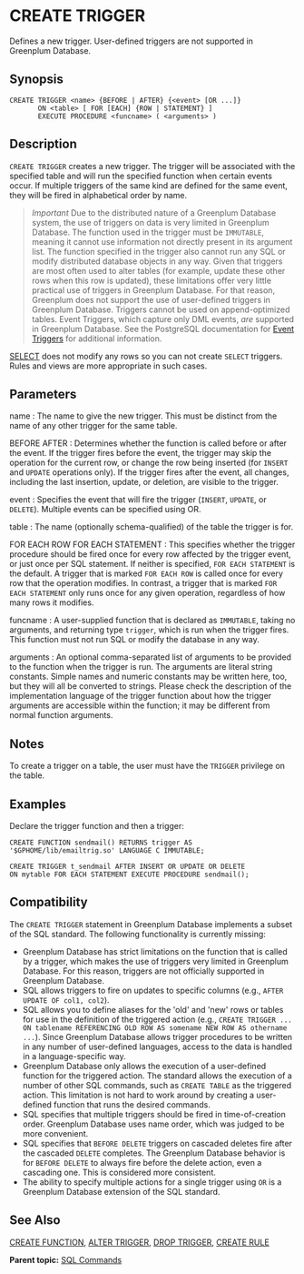 # CREATE TRIGGER 

Defines a new trigger. User-defined triggers are not supported in Greenplum Database.

## <a id="section2"></a>Synopsis 

``` {#sql_command_synopsis}
CREATE TRIGGER <name> {BEFORE | AFTER} {<event> [OR ...]}
       ON <table> [ FOR [EACH] {ROW | STATEMENT} ]
       EXECUTE PROCEDURE <funcname> ( <arguments> )
```

## <a id="section3"></a>Description 

`CREATE TRIGGER` creates a new trigger. The trigger will be associated with the specified table and will run the specified function when certain events occur. If multiple triggers of the same kind are defined for the same event, they will be fired in alphabetical order by name.

>*Important* Due to the distributed nature of a Greenplum Database system, the use of triggers on data is very limited in Greenplum Database. The function used in the trigger must be `IMMUTABLE`, meaning it cannot use information not directly present in its argument list. The function specified in the trigger also cannot run any SQL or modify distributed database objects in any way. Given that triggers are most often used to alter tables \(for example, update these other rows when this row is updated\), these limitations offer very little practical use of triggers in Greenplum Database. For that reason, Greenplum does not support the use of user-defined triggers in Greenplum Database. Triggers cannot be used on append-optimized tables.
> Event Triggers, which capture only DML events, _are_ supported in Greenplum Database. See the PostgreSQL documentation for [Event Triggers](https://www.postgresql.org/docs/9.4/event-triggers.html) for additional information.

[SELECT](SELECT.html) does not modify any rows so you can not create `SELECT` triggers. Rules and views are more appropriate in such cases.

## <a id="section4"></a>Parameters 

name
:   The name to give the new trigger. This must be distinct from the name of any other trigger for the same table.

BEFORE AFTER
:   Determines whether the function is called before or after the event. If the trigger fires before the event, the trigger may skip the operation for the current row, or change the row being inserted \(for `INSERT` and `UPDATE` operations only\). If the trigger fires after the event, all changes, including the last insertion, update, or deletion, are visible to the trigger.

event
:   Specifies the event that will fire the trigger \(`INSERT`, `UPDATE`, or `DELETE`\). Multiple events can be specified using OR.

table
:   The name \(optionally schema-qualified\) of the table the trigger is for.

FOR EACH ROW
FOR EACH STATEMENT
:   This specifies whether the trigger procedure should be fired once for every row affected by the trigger event, or just once per SQL statement. If neither is specified, `FOR EACH STATEMENT` is the default. A trigger that is marked `FOR EACH ROW` is called once for every row that the operation modifies. In contrast, a trigger that is marked `FOR EACH STATEMENT` only runs once for any given operation, regardless of how many rows it modifies.

funcname
:   A user-supplied function that is declared as `IMMUTABLE`, taking no arguments, and returning type `trigger`, which is run when the trigger fires. This function must not run SQL or modify the database in any way.

arguments
:   An optional comma-separated list of arguments to be provided to the function when the trigger is run. The arguments are literal string constants. Simple names and numeric constants may be written here, too, but they will all be converted to strings. Please check the description of the implementation language of the trigger function about how the trigger arguments are accessible within the function; it may be different from normal function arguments.

## <a id="section5"></a>Notes 

To create a trigger on a table, the user must have the `TRIGGER` privilege on the table.

## <a id="section6"></a>Examples 

Declare the trigger function and then a trigger:

```
CREATE FUNCTION sendmail() RETURNS trigger AS 
'$GPHOME/lib/emailtrig.so' LANGUAGE C IMMUTABLE;

CREATE TRIGGER t_sendmail AFTER INSERT OR UPDATE OR DELETE 
ON mytable FOR EACH STATEMENT EXECUTE PROCEDURE sendmail();
```

## <a id="section7"></a>Compatibility 

The `CREATE TRIGGER` statement in Greenplum Database implements a subset of the SQL standard. The following functionality is currently missing:

-   Greenplum Database has strict limitations on the function that is called by a trigger, which makes the use of triggers very limited in Greenplum Database. For this reason, triggers are not officially supported in Greenplum Database.
-   SQL allows triggers to fire on updates to specific columns \(e.g., `AFTER UPDATE OF col1, col2`\).
-   SQL allows you to define aliases for the 'old' and 'new' rows or tables for use in the definition of the triggered action \(e.g., `CREATE TRIGGER ... ON tablename REFERENCING OLD ROW AS somename NEW ROW AS othername ...`\). Since Greenplum Database allows trigger procedures to be written in any number of user-defined languages, access to the data is handled in a language-specific way.
-   Greenplum Database only allows the execution of a user-defined function for the triggered action. The standard allows the execution of a number of other SQL commands, such as `CREATE TABLE` as the triggered action. This limitation is not hard to work around by creating a user-defined function that runs the desired commands.
-   SQL specifies that multiple triggers should be fired in time-of-creation order. Greenplum Database uses name order, which was judged to be more convenient.
-   SQL specifies that `BEFORE DELETE` triggers on cascaded deletes fire after the cascaded `DELETE` completes. The Greenplum Database behavior is for `BEFORE DELETE` to always fire before the delete action, even a cascading one. This is considered more consistent.
-   The ability to specify multiple actions for a single trigger using `OR` is a Greenplum Database extension of the SQL standard.

## <a id="section8"></a>See Also 

[CREATE FUNCTION](CREATE_FUNCTION.html), [ALTER TRIGGER](ALTER_TRIGGER.html), [DROP TRIGGER](DROP_TRIGGER.html), [CREATE RULE](CREATE_RULE.html)

**Parent topic:** [SQL Commands](../sql_commands/sql_ref.html)


